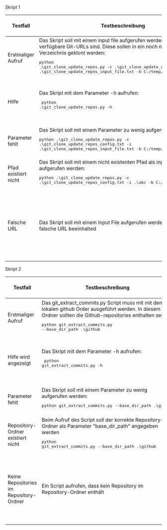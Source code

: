 Skript 1

| Testfall             | Testbeschreibung                                                                                                                                                                                                                                                                                                         | Testdaten                                                                                                                                                                                        | erwartetes Testresultat                                                                                       | erhaltenes Testresultat | Tester | Testdatum und Teststatus |
| -------------------- | ------------------------------------------------------------------------------------------------------------------------------------------------------------------------------------------------------------------------------------------------------------------------------------------------------------------------ | ------------------------------------------------------------------------------------------------------------------------------------------------------------------------------------------------ | ------------------------------------------------------------------------------------------------------------- | ----------------------- | ------ | ------------------------ |
| Erstmaliger Aufruf   | Das Skript soll mit einem input file aufgerufen werden, in welchem nur verfügbare Git-URLs sind. Diese sollen in ein noch nicht existierendes Verzeichnis geklont werden:<pre>python .\git_clone_update_repos.py -c .\git_clone_update_repos_config.txt -i .\git_clone_update_repos_input_file.txt -b C:/temp/test</pre> | repolist.txt mit folgendem Inhalt:<pre>https://gitlab.com/armindoerzbachtbz/m122_praxisarbeit Armin_Doerzbach<br>https://gitlab.com/wapdc/InfoSearch/Project-2017 Hans_Meier_Peter_Mueller</pre> | Verzeichnis wird erstellt und alle Repos werden darin geklont                                                 |     wie erwartet                    |      Luca Hofstetter   |             14.07.2022 / ok                |
| Hilfe                | Das Skript mit dem Parameter -h aufrufen: <pre> python .\git_clone_update_repos.py -h </pre>                                                                                                                                                                                                                             |                                                                                                                                                                                                  | Es wird eine Hilfe angezeigt die alle Parameter aufzeigt und erklärt                                          |            wie erwartet             |      Luca Hofstetter    |             14.07.2022 / ok              |
| Parameter fehlt      | Das Skript soll mit einem Parameter zu wenig aufgerufen werden: <pre>python .\git_clone_update_repos.py -c .\git_clone_update_repos_config.txt -i .\git_clone_update_repos_input_file.txt -b C:/temp/test</pre>                                                                                                          |                                                                                                                                                                                                  | Fehler das ein Parameter fehlt und welcher                                                                    |             wie erwartet               |       Luca Hofstetter   |       14.07.2022 / ok               |  
| Pfad existiert nicht | Das Skript soll mit einem nicht existenten Pfad als input Pfad aufgerufen werden: <pre>python .\git_clone_update_repos.py -c .\git_clone_update_repos_config.txt -i .\abc -b C:/temp/test</pre>                                                                                                                          |                                                                                                                                                                                                  | Fehler mit Beschreibung welcher Parameter schuld ist.                                                         |        wie erwartet                 |   Luca Hofstetter     |             14.07.2022 / ok             |
| Falsche URL          | Das Skript soll mit einem Input File aufgerufen werden, welches eine falsche URL beeinhalted                                                                                                                                                                                                                             | repolist.txt mit folgendem Inhalt: <pre>https://github.com/ test </pre>                                                                                                                          | Es soll ein Error ausgegeben werden, in dem klar ersichtlich ist, an welchem Link das Skript gescheitert ist. |      wie erwartet                |    Luca Hofstetter    |              14.07.2022 / ok            |

Skript 2

| Testfall             | Testbeschreibung                                                                                                                                                                                                                                                                                                         | Testdaten                                                                                                                                                                                        | erwartetes Testresultat                                                                                       | erhaltenes Testresultat | Tester | Testdatum und Teststatus |
| -------------------- | ------------------------------------------------------------------------------------------------------------------------------------------------------------------------------------------------------------------------------------------------------------------------------------------------------------------------ | ------------------------------------------------------------------------------------------------------------------------------------------------------------------------------------------------ | ------------------------------------------------------------------------------------------------------------- | ----------------------- | ------ | ------------------------ |
| Erstmaliger Aufruf   | Das git_extract_commits.py Script muss mit mit dem lokalen github Order ausgeführt werden. In diesem Ordner sollten die Github-repositories enthalten sein. <pre>python git_extract_commits.py --base_dir_path .\github</pre> | repolist.txt mit folgendem Inhalt:<pre>https://gitlab.com/armindoerzbachtbz/m122_praxisarbeit Armin_Doerzbach<br>https://gitlab.com/wapdc/InfoSearch/Project-2017 Hans_Meier_Peter_Mueller</pre> | Verzeichnis wird erstellt und alle Repos werden darin geklont                                                 |                         |        |                          |
| Hilfe wird angezeigt               | Das Skript mit dem Parameter -h aufrufen: <pre> python git_extract_commits.py -h </pre>                                                                                                                                                                                                                             |                                                                                                                                                                                                  | Es wird eine Hilfe angezeigt die alle Parameter aufzeigt und erklärt                                          |                         |        |                          |
| Parameter fehlt      | Das Skript soll mit einem Parameter zu wenig aufgerufen werden: <pre>python git_extract_commits.py --base_dir_path .\github</pre>                                                                                                          |                                                                                                                                                                                                  | Fehler das ein Parameter fehlt und welcher                                                                    |                         |        |                          |
| Repository-Ordner existiert nicht | Beim Aufruf des Script soll der korrekte Repository-Ordner als Parameter "base_dir_path" angegeben werden <pre>python git_extract_commits.py --base_dir_path .\github</pre>                                                                                                                          |                                                                                                                                                                                                  | Fehler mit Beschreibung welcher Parameter schuld ist.                                                         |                         |        |                          |
| Keine Repositories im Repository-Ordner          |  Ein Script aufrufen, dass kein Repository im Repository-Ordner enthält                                                                                                                                                                                                                            |  Error: git.exc.InvalidGitRepositoryError                                                                                                                       | Es soll ein Error ausgegeben werden, in dem angezeigt wird, dass der Ordner keine validen Repositories enthält |                         |        |                          |
